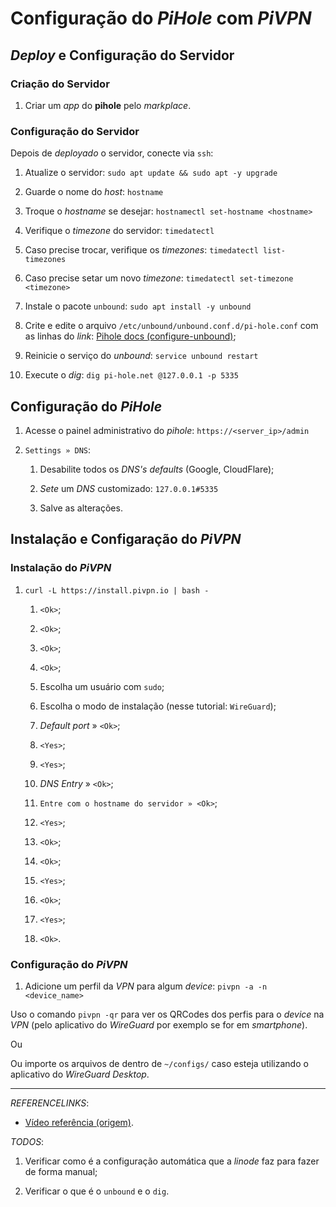 # Configuração do _PiHole_ com _PiVPN_

## _Deploy_ e Configuração do Servidor

### Criação do Servidor

1. Criar um _app_ do **pihole** pelo _markplace_.

### Configuração do Servidor

Depois de _deployado_ o servidor, conecte via `ssh`:

1. Atualize o servidor:
	`sudo apt update && sudo apt -y upgrade`

1. Guarde o nome do _host_:
	`hostname`

1. Troque o _hostname_ se desejar:
	`hostnamectl set-hostname <hostname>`

1. Verifique o _timezone_ do servidor:
	`timedatectl`

1. Caso precise trocar, verifique os _timezones_:
	`timedatectl list-timezones`

1. Caso precise setar um novo _timezone_:
	`timedatectl set-timezone <timezone>`

1. Instale o pacote `unbound`:
	`sudo apt install -y unbound`

1. Crite e edite o arquivo `/etc/unbound/unbound.conf.d/pi-hole.conf` com as linhas do _link_:
	[Pihole docs (configure-unbound)](https://docs.pi-hole.net/guides/dns/unbound/#configure-unbound);

1. Reinicie o serviço do _unbound_:
	`service unbound restart`

1. Execute o _dig_:
	`dig pi-hole.net @127.0.0.1 -p 5335`

## Configuração do _PiHole_

1. Acesse o painel administrativo do _pihole_:
	`https://<server_ip>/admin`

1. `Settings » DNS`:

	1. Desabilite todos os _DNS's_ _defaults_ (Google, CloudFlare);

	1. _Sete_ um _DNS_ customizado:
		`127.0.0.1#5335`

	1. Salve as alterações.

## Instalação e Configaração do _PiVPN_

### Instalação do _PiVPN_

1. `curl -L https://install.pivpn.io | bash -`

	1. `<Ok>`;

	1. `<Ok>`;

	1. `<Ok>`;

	1. `<Ok>`;

	1. Escolha um usuário com `sudo`;

	1. Escolha o modo de instalação (nesse tutorial: `WireGuard`);

	1. _Default port_ » `<Ok>`;

	1. `<Yes>`;

	1. `<Yes>`;

	1. _DNS Entry_ » `<Ok>`;

	1. `Entre com o hostname do servidor » <Ok>`;

	1. `<Yes>`;

	1. `<Ok>`;

	1. `<Ok>`;

	1. `<Yes>`;

	1. `<Ok>`;

	1. `<Yes>`;

	1. `<Ok>`.

### Configuração do _PiVPN_

1. Adicione um perfil da _VPN_ para algum _device_:
	`pivpn -a -n <device_name>`

Uso o comando `pivpn -qr` para ver os QRCodes dos perfis para o _device_ na _VPN_ (pelo aplicativo do _WireGuard_ por exemplo se for em _smartphone_).

Ou

Ou importe os arquivos de dentro de `~/configs/` caso esteja utilizando o aplicativo do _WireGuard Desktop_.

---

_REFERENCELINKS_:

- [Vídeo referência (origem)](https://www.youtube.com/watch?v=COz3SopM92U).

_TODOS_:

1. Verificar como é a configuração automática que a _linode_ faz para fazer de forma manual;

1. Verificar o que é o `unbound` e o `dig`.
